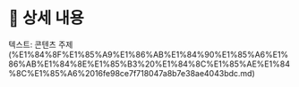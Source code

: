 # 📃 상세 내용

텍스트: 콘텐츠 주제 (%E1%84%8F%E1%85%A9%E1%86%AB%E1%84%90%E1%85%A6%E1%86%AB%E1%84%8E%E1%85%B3%20%E1%84%8C%E1%85%AE%E1%84%8C%E1%85%A6%2016fe98ce7f718047a8b7e38ae4043bdc.md)